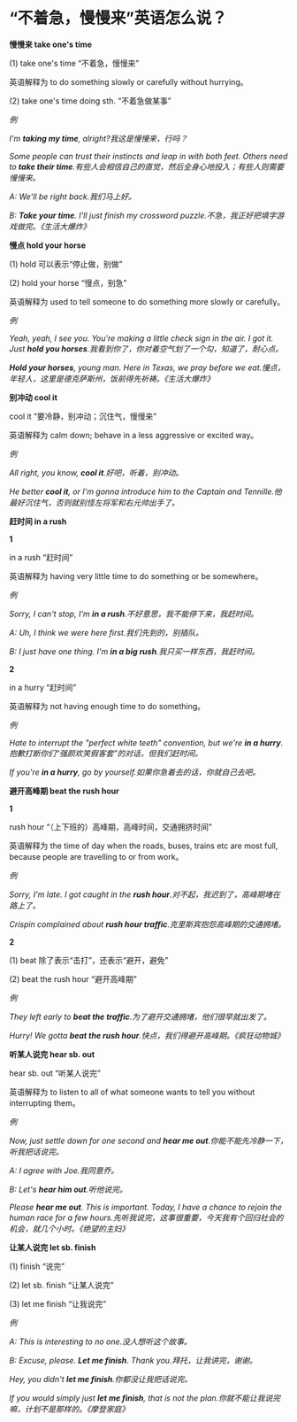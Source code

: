# “不着急，慢慢来”英语怎么说？

**慢慢来 take one's time**

(1) take one's time “不着急，慢慢来”

英语解释为 to do something slowly or carefully without hurrying。

(2) take one's time doing sth. “不着急做某事”

_例_

_I'm **taking my time**, alright?我这是慢慢来，行吗？_

_Some people can trust their instincts and leap in with both feet. Others need to **take their time**.有些人会相信自己的直觉，然后全身心地投入；有些人则需要慢慢来。_

_A: We'll be right back.我们马上好。_

_B: **Take your time**. I'll just finish my crossword puzzle.不急，我正好把填字游戏做完。《生活大爆炸》_

**慢点 hold your horse**

(1) hold 可以表示“停止做，别做”

(2) hold your horse “慢点，别急”

英语解释为 used to tell someone to do something more slowly or carefully。

_例_

_Yeah, yeah, I see you. You're making a little check sign in the air. I got it. Just **hold you horses**.我看到你了，你对着空气划了一个勾，知道了，耐心点。_

_**Hold your horses**, young man. Here in Texas, we pray before we eat.慢点，年轻人，这里是德克萨斯州，饭前得先祈祷。《生活大爆炸》_

**别冲动 cool it**

cool it “要冷静，别冲动；沉住气，慢慢来”

英语解释为 calm down; behave in a less aggressive or excited way。

_例_

_All right, you know, **cool it**.好吧，听着，别冲动。_

_He better **cool it**, or I'm gonna introduce him to the Captain and Tennille.他最好沉住气，否则就别怪左将军和右元帅出手了。_

**赶时间 in a rush**

**1**

in a rush “赶时间”

英语解释为 having very little time to do something or be somewhere。

_例_

_Sorry, I can't stop, I'm **in a rush**.不好意思，我不能停下来，我赶时间。_

_A: Uh, I think we were here first.我们先到的，别插队。_

_B: I just have one thing. I'm **in a big rush**.我只买一样东西，我赶时间。_

**2**

in a hurry “赶时间”

英语解释为 not having enough time to do something。

_例_

_Hate to interrupt the "perfect white teeth" convention, but we're **in a hurry**.抱歉打断你们“强颜欢笑假客套”的对话，但我们赶时间。_

_If you're **in a hurry**, go by yourself.如果你急着去的话，你就自己去吧。_

**避开高峰期 beat the rush hour**

**1**

rush hour “（上下班的）高峰期，高峰时间，交通拥挤时间”

英语解释为 the time of day when the roads, buses, trains etc are most full, because people are travelling to or from work。

_例_

_Sorry, I'm late. I got caught in the **rush hour**.对不起，我迟到了，高峰期堵在路上了。_

_Crispin complained about **rush hour traffic**.克里斯宾抱怨高峰期的交通拥堵。_

**2**

(1) beat 除了表示“击打”，还表示“避开，避免”

(2) beat the rush hour “避开高峰期”

_例_

_They left early to **beat the traffic**.为了避开交通拥堵，他们很早就出发了。_

_Hurry! We gotta **beat the rush hour**.快点，我们得避开高峰期。《疯狂动物城》_

**听某人说完 hear sb. out**

hear sb. out “听某人说完”

英语解释为 to listen to all of what someone wants to tell you without interrupting them。

_例_

_Now, just settle down for one second and **hear me out**.你能不能先冷静一下，听我把话说完。_

_A: I agree with Joe.我同意乔。_

_B: Let's **hear him out**.听他说完。_

_Please **hear me out**. This is important. Today, I have a chance to rejoin the human race for a few hours.先听我说完，这事很重要，今天我有个回归社会的机会，就几个小时。《绝望的主妇》_

**让某人说完 let sb. finish**

(1) finish “说完”

(2) let sb. finish “让某人说完”

(3) let me finish “让我说完”

_例_

_A: This is interesting to no one.没人想听这个故事。_

_B: Excuse, please. **Let me finish**. Thank you.拜托，让我讲完，谢谢。_

_Hey, you didn't **let me finish**.你都没让我把话说完。_

_If you would simply just **let me finish**, that is not the plan.你就不能让我说完嘛，计划不是那样的。《摩登家庭》_

